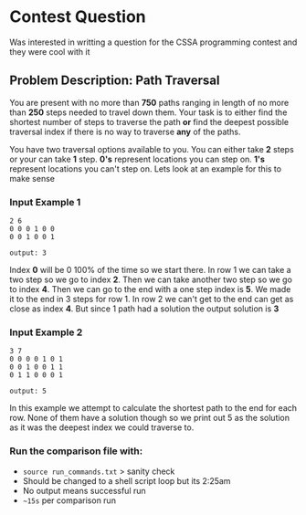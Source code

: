 # Contest Question
Was interested in writting a question for the CSSA programming contest and they were cool with it

## Problem Description: Path Traversal

You are present with no more than **750** paths ranging in length of no more than **250** steps needed to travel down them. Your task is to either find the shortest number of steps to traverse the path **or** find the deepest possible traversal index if there is no way to traverse **any** of the paths.

You have two traversal options available to you. You can either take **2** steps or your can take **1** step. **0's** represent locations you can step on. **1's** represent locations you can't step on. Lets look at an example for this to make sense

### Input Example 1
```
2 6
0 0 0 1 0 0
0 0 1 0 0 1
```
`output: 3`

Index **0** will be 0 100% of the time so we start there. In row 1 we can take a two step so we go to index **2**. Then we can take another two step so we go to index **4**. Then we can go to the end with a one step index is **5**. We made it to the end in 3 steps for row 1. In row 2 we can't get to the end can get as close as index **4**. But since 1 path had a solution the output solution is **3**

### Input Example 2
```
3 7
0 0 0 0 1 0 1
0 0 1 0 0 1 1
0 1 1 0 0 0 1
```
`output: 5`

In this example we attempt to calculate the shortest path to the end for each row. None of them have a solution though so we print out 5 as the solution as it was the deepest index we could traverse to.

### Run the comparison file with:
- `source run_commands.txt` > sanity check
- Should be changed to a shell script loop but its 2:25am
- No output means successful run
- `~15s` per comparison run